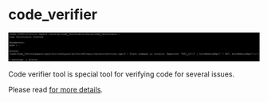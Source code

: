 code_verifier
=============

<p align="center">
    <img src="https://github.com/Gris87/ngos/blob/master/tools/qt/code_verifier/Screenshot.png?raw=true" alt="Screenshot"/>
</p>

Code verifier tool is special tool for verifying code for several issues.

Please read [for more details](../../../docs/0.%20Intro/7.%20Tools/04.%20Code%20verifier/README.md).
